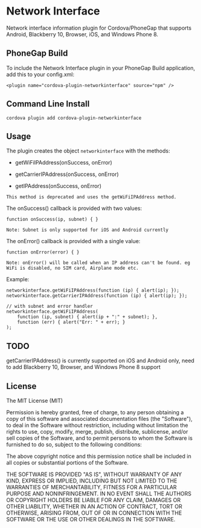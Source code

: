 Network Interface
=================

Network interface information plugin for Cordova/PhoneGap that supports Android, Blackberry 10, Browser, iOS, and Windows Phone 8.

## PhoneGap Build

To include the Network Interface plugin in your PhoneGap Build application, add this to your config.xml:

    <plugin name="cordova-plugin-networkinterface" source="npm" />

## Command Line Install

    cordova plugin add cordova-plugin-networkinterface

## Usage

The plugin creates the object `networkinterface` with the methods:
* getWiFiIPAddress(onSuccess, onError)
* getCarrierIPAddress(onSuccess, onError)

* getIPAddress(onSuccess, onError)

`This method is deprecated and uses the getWiFiIPAddress method.`

The onSuccess() callback is provided with two values: 

    function onSuccess(ip, subnet) { }

`Note: Subnet is only supported for iOS and Android currently`

The onError() callback is provided with a single value:

    function onError(error) { }

`Note: onError() will be called when an IP address can't be found. eg WiFi is disabled, no SIM card, Airplane mode etc.
`

Example:

	networkinterface.getWiFiIPAddress(function (ip) { alert(ip); });
	networkinterface.getCarrierIPAddress(function (ip) { alert(ip); });
    
    // with subnet and error handler
    networkinterface.getWiFiIPAddress(
        function (ip, subnet) { alert(ip + ":" + subnet); }, 
        function (err) { alert("Err: " + err); }
    );

## TODO

getCarrierIPAddress() is currently supported on iOS and Android only, need to add Blackberry 10, Browser, and Windows Phone 8 support

## License

The MIT License (MIT)

Permission is hereby granted, free of charge, to any person obtaining a copy
of this software and associated documentation files (the "Software"), to deal
in the Software without restriction, including without limitation the rights
to use, copy, modify, merge, publish, distribute, sublicense, and/or sell
copies of the Software, and to permit persons to whom the Software is
furnished to do so, subject to the following conditions:

The above copyright notice and this permission notice shall be included in
all copies or substantial portions of the Software.

THE SOFTWARE IS PROVIDED "AS IS", WITHOUT WARRANTY OF ANY KIND, EXPRESS OR
IMPLIED, INCLUDING BUT NOT LIMITED TO THE WARRANTIES OF MERCHANTABILITY,
FITNESS FOR A PARTICULAR PURPOSE AND NONINFRINGEMENT. IN NO EVENT SHALL THE
AUTHORS OR COPYRIGHT HOLDERS BE LIABLE FOR ANY CLAIM, DAMAGES OR OTHER
LIABILITY, WHETHER IN AN ACTION OF CONTRACT, TORT OR OTHERWISE, ARISING FROM,
OUT OF OR IN CONNECTION WITH THE SOFTWARE OR THE USE OR OTHER DEALINGS IN
THE SOFTWARE.
